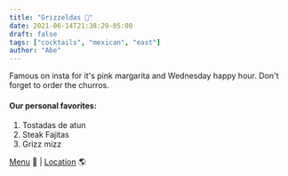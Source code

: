 ```yaml
---
title: "Grizzeldas 🥃"
date: 2021-06-14T21:38:29-05:00
draft: false
tags: ["cocktails", "mexican", "east"]
author: "Abe"
---
```


Famous on insta for it's pink margarita and Wednesday happy hour. Don't forget to order the churros.

#### Our personal favorites:

1. Tostadas de atun
2. Steak Fajitas
3. Grizz mizz

[Menu](https://grizzeldas.com/menus/) 📖  |  [Location](https://g.page/Grizzeldas?share) 🌎
